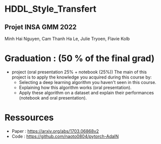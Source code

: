 # HDDL_Style_Transfert
## Projet INSA GMM 2022
Minh Hai Nguyen, Cam Thanh Ha Le, Julie Tryoen, Flavie Kolb

# Graduation : (50 % of the final grad)
* project (oral presentation 25% + notebook (25%))
The main of this project is to apply the knowledge you acquired during this course by:
     * Selecting a deep learning algorithm you haven't seen in this course.
     * Explaining how this algorithm works (oral presentation).
     * Apply these algorithm on a dataset and explain their performances (notebook and oral presentation).

# Ressources 
* Paper : https://arxiv.org/abs/1703.06868v2
* Code : https://github.com/naoto0804/pytorch-AdaIN
